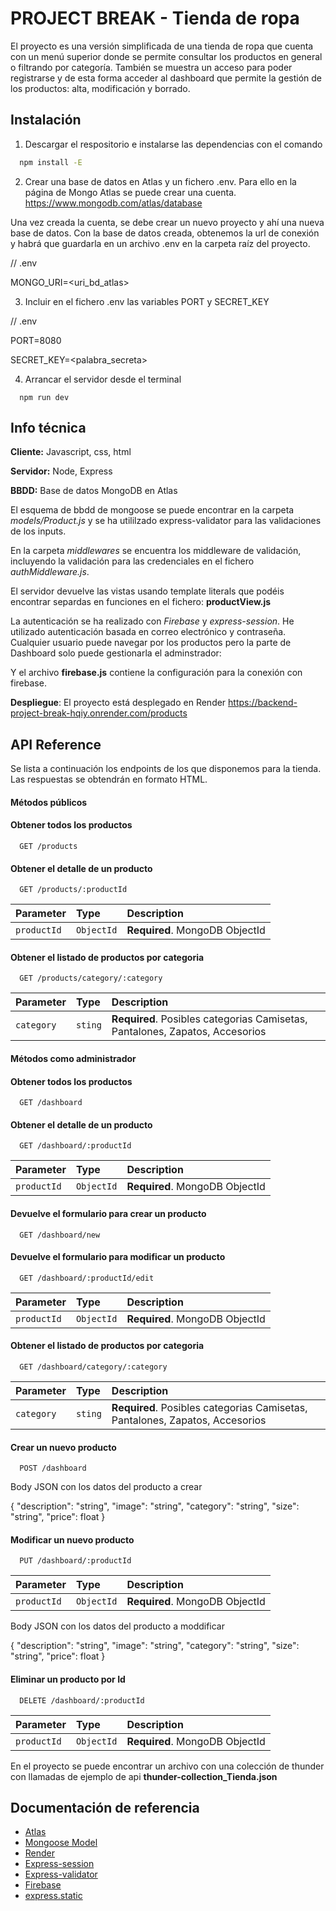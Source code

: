 
# PROJECT BREAK - Tienda de ropa

El proyecto es una versión simplificada de una tienda de ropa que cuenta con un menú superior donde se permite consultar los productos en general o filtrando por categoría.
También se muestra un acceso para poder registrarse y de esta forma acceder al dashboard que permite la gestión de los productos: alta, modificación y borrado.


## Instalación
1. Descargar el respositorio e instalarse las dependencias con el comando

```bash
  npm install -E
```
2. Crear una base de datos en Atlas y un fichero .env.
Para ello en la página de Mongo Atlas se puede crear una cuenta. 
https://www.mongodb.com/atlas/database

Una vez creada la cuenta, se debe crear un nuevo proyecto y ahí una nueva base de datos.
Con la base de datos creada, obtenemos la url de conexión y habrá que guardarla en un archivo .env en la carpeta raíz del proyecto.

// .env

MONGO_URI=<uri_bd_atlas>

3. Incluir en el fichero .env las variables PORT y SECRET_KEY

// .env

PORT=8080

SECRET_KEY=<palabra_secreta>

4. Arrancar el servidor desde el terminal

```
  npm run dev
```


    
## Info técnica

**Cliente:** Javascript, css, html

**Servidor:** Node, Express

**BBDD:**  Base de datos MongoDB en Atlas

El esquema de bbdd de mongoose se puede encontrar en la carpeta *models/Product.js* y se ha utililzado express-validator para las validaciones de los inputs.

En la carpeta *middlewares* se encuentra los middleware de validación, incluyendo la validación para las credenciales en el fichero *authMiddleware.js*.

El servidor devuelve las vistas usando template literals que podéis encontrar separdas en funciones en el fichero: **productView.js**

La autenticación se ha realizado con *Firebase* y *express-session*.
He utilizado autenticación basada en correo electrónico y contraseña.
Cualquier usuario puede navegar por los productos pero la parte de Dashboard solo puede gestionarla el adminstrador:



Y el archivo **firebase.js** contiene la configuración para la conexión con firebase.

**Despliegue**: 
El proyecto está desplegado en Render
https://backend-project-break-hqiy.onrender.com/products
## API Reference

Se lista a continuación los endpoints de los que disponemos para la tienda. 
Las respuestas se obtendrán en formato HTML.

#### Métodos públicos

#### Obtener todos los productos

```http
  GET /products
```

#### Obtener el detalle de un producto

```http
  GET /products/:productId
```

| Parameter | Type       | Description                       |
| :-------- | :-------   | :-------------------------------- |
| `productId`| `ObjectId` | **Required**. MongoDB ObjectId |


#### Obtener el listado de productos por categoria

```http
  GET /products/category/:category
```

| Parameter | Type       | Description                       |
| :-------- | :-------   | :-------------------------------- |
| `category`| `sting` | **Required**. Posibles categorias Camisetas, Pantalones, Zapatos, Accesorios |



#### Métodos como administrador

#### Obtener todos los productos

```http
  GET /dashboard
```


#### Obtener el detalle de un producto

```http
  GET /dashboard/:productId
```

| Parameter | Type       | Description                       |
| :-------- | :-------   | :-------------------------------- |
| `productId`| `ObjectId` | **Required**. MongoDB ObjectId |


#### Devuelve el formulario para crear un producto

```http
  GET /dashboard/new
```

#### Devuelve el formulario para modificar un producto
```http
  GET /dashboard/:productId/edit
```

| Parameter | Type       | Description                       |
| :-------- | :-------   | :-------------------------------- |
| `productId`| `ObjectId` | **Required**. MongoDB ObjectId |


#### Obtener el listado de productos por categoria

```http
  GET /dashboard/category/:category
```

| Parameter | Type       | Description                       |
| :-------- | :-------   | :-------------------------------- |
| `category`| `sting` | **Required**. Posibles categorias Camisetas, Pantalones, Zapatos, Accesorios |


#### Crear un nuevo producto

```http
  POST /dashboard
```
Body JSON con los datos del producto a crear

{
  "description": "string",
  "image": "string",
  "category": "string",
  "size": "string",
  "price": float
}


#### Modificar un nuevo producto

```http
  PUT /dashboard/:productId
```
| Parameter | Type       | Description                       |
| :-------- | :-------   | :-------------------------------- |
| `productId`| `ObjectId` | **Required**. MongoDB ObjectId |

Body JSON con los datos del producto a moddificar

{
  "description": "string",
  "image": "string",
  "category": "string",
  "size": "string",
  "price": float
}

#### Eliminar un producto por Id

```http
  DELETE /dashboard/:productId
```

| Parameter | Type       | Description                       |
| :-------- | :-------   | :-------------------------------- |
| `productId`| `ObjectId` | **Required**. MongoDB ObjectId |



En el proyecto se puede encontrar un archivo con una colección de thunder con llamadas de ejemplo de api **thunder-collection_Tienda.json**


## Documentación de referencia

- [Atlas](https://www.mongodb.com/products/platform/atlas-database)
- [Mongoose Model](https://mongoosejs.com/docs/api/model.html)
- [Render](https://render.com/)
- [Express-session](https://www.npmjs.com/package/express-session)
- [Express-validator](https://www.npmjs.com/package/express-validator)
- [Firebase](https://firebase.google.com/docs/auth?hl=es)
- [express.static](https://expressjs.com/en/api.html#express.static)




